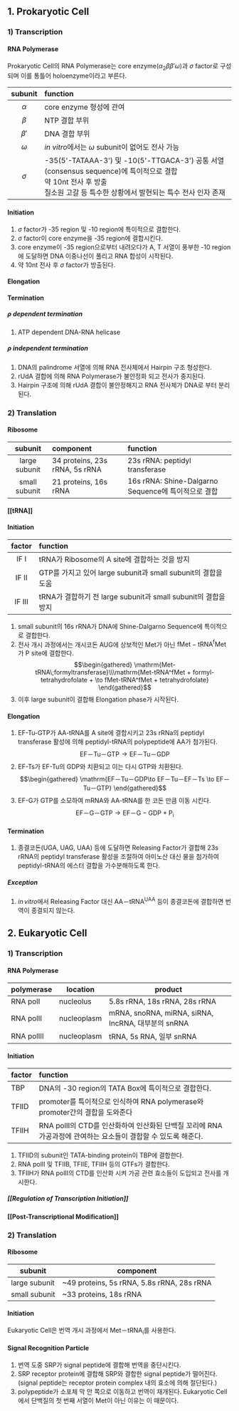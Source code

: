 ## 1. Prokaryotic Cell
### 1) Transcription
#### RNA Polymerase
Prokaryotic Cell의 RNA Polymerase는 core enzyme($\alpha_{2} \beta \beta' \omega$)과 $\sigma$ factor로 구성되며 이를 통틀어 holoenzyme이라고 부른다.

| subunit  | function                                                                                                                                                                      |
|:--------:|:----------------------------------------------------------------------------------------------------------------------------------------------------------------------------- |
| $\alpha$ | core enzyme 형성에 관여                                                                                                                                                       |
| $\beta$  | NTP 결합 부위                                                                                                                                                                 |
| $\beta'$ | DNA 결합 부위                                                                                                                                                                 |
| $\omega$ | *in vitro*에서는 $\omega$ subunit이 없어도 전사 가능                                                                                                                          |
| $\sigma$ | -35(5'-TATAAA-3') 및 -10(5'-TTGACA-3') 공통 서열(consensus sequence)에 특이적으로 결합<br>약 10nt 전사 후 방출<br>질소원 고갈 등 특수한 상황에서 발현되는 특수 전사 인자 존재 |
#### Initiation
1. $\sigma$ factor가 -35 region 및 -10 region에 특이적으로 결합한다.
2. $\sigma$ factor이 core enzyme을 -35 region에 결합시킨다.
3. core enzyme이 -35 region으로부터 내려오다가 A, T 서열이 풍부한 -10 region에 도달하면 
   DNA 이중나선이 풀리고 RNA 합성이 시작된다.
4. 약 10nt 전사 후 $\sigma$ factor가 방출된다.
#### Elongation
#### Termination
##### $\rho$ dependent termination
1. ATP dependent DNA-RNA helicase
##### $\rho$ independent termination
1. DNA의 palindrome 서열에 의해 RNA 전사체에서  Hairpin 구조 형성한다.
2. rUdA 결합에 의해 RNA Polymerase가 불안정화 되고 전사가 중지된다.
3. Hairpin 구조에 의해 rUdA 결합이 불안정해지고 RNA 전사체가 DNA로 부터 분리된다.
### 2) Translation
#### Ribosome
|    subunit    | component                      | function                                            |
|:-------------:|:------------------------------ |:--------------------------------------------------- |
| large subunit | 34 proteins, 23s rRNA, 5s rRNA | 23s rRNA: peptidyl transferase                      |
| small subunit | 21 proteins, 16s rRNA          | 16s rRNA: Shine-Dalgarno Sequence에 특이적으로 결합 |
#### [[tRNA]]
#### Initiation
|        factor         | function                                                       |
|:---------------------:|:-------------------------------------------------------------- |
|  IF $\mathrm{I}$  | tRNA가 Ribosome의 A site에 결합하는 것을 방지                  |
| IF $\mathrm{II}$  | GTP를 가지고 있어 large subunit과 small subunit의 결합을 도움  |
| IF $\mathrm{III}$ | tRNA가 결합하기 전 large subunit과 small subunit의 결합을 방지 |
1. small subunit의 16s rRNA가 DNA에 Shine-Dalgarno Sequence에 특이적으로 결합한다.
2. 전사 개시 과정에서는 개시코돈 AUG에 상보적인 Met가 아닌 $\mathrm{fMet-tRNA^fMet}$가 P site에 결합한다.
$$\begin{gathered}
\mathrm{Met-tRNA\;formyltransferase}\\\mathrm{Met-tRNA^fMet + formyl-tetrahydrofolate +   \to fMet-tRNA^fMet + tetrahydrofolate}
\end{gathered}$$
3. 이후 large subunit이 결합해 Elongation phase가 시작된다.
#### Elongation
1. EF-Tu-GTP가 AA-tRNA를 A site에 결합시키고 23s rRNa의 peptidyl transferase 활성에 의해 peptidyl-tRNA의 polypeptide에 AA가 첨가된다.
$$ \mathrm{EF－Tu－GTP\to EF－Tu－GDP}$$
2. EF-Ts가 EF-Tu의 GDP와 치환되고 이는 다시 GTP와 치환된다.
$$\begin{gathered}
\mathrm{EF－Tu－GDP\to EF－Tu－EF－Ts \to EF－Tu－GTP}
\end{gathered}$$
3. EF-G가 GTP를 소모하여 mRNA와 AA-tRNA를 한 코돈 만큼 이동 시킨다.
$$ \mathrm{EF－G－GTP \to EF－G-GDP + P_{i}}$$
#### Termination
1. 종결코돈(UGA, UAG, UAA) 등에 도달하면 Releasing Factor가 결합해 23s rRNA의 peptidyl transferase 활성을 조절하여 아미노산 대신 물을 첨가하여 peptidyl-tRNA의 에스터 결합을 가수분해하도록 한다.
##### Exception
1. $in\,vitro$에서 Releasing Factor 대신 $\mathrm{AA－tRNA^{UAA}}$ 등이 종결코돈에 결합하면 번역이 종결되지 않는다.
## 2. Eukaryotic Cell
### 1) Transcription
#### RNA Polymerase
| polymerase           | location    | product                                            |
| -------------------- | ----------- | -------------------------------------------------- |
| RNA pol$\mathrm{I}$  | nucleolus   | 5.8s rRNA, 18s rRNA, 28s rRNA                      |
| RNA pol$\mathrm{II}$ | nucleoplasm | mRNA, snoRNA, miRNA, siRNA, IncRNA, 대부분의 snRNA |
| RNA pol$\mathrm{III}$  | nucleoplasm | tRNA, 5s RNA, 일부 snRNA |
#### Initiation
| factor | function                                                                                                                 |
| ------ |:------------------------------------------------------------------------------------------------------------------------ |
| TBP    | DNA의 -30 region의 TATA Box에 특이적으로 결합한다.                                                                       |
| TFIID  | promoter를 특이적으로 인식하여 RNA polymerase와 promoter간의 결합을 도와준다                                             |
| TFIIH  | RNA pol$\mathrm{II}$의 CTD를 인산화하여 인산화된 단백질 꼬리에 RNA 가공과정에 관여하는 요소들이 결합할 수 있도록 해준다. |                                    |
1. TFIID의 subunit인 TATA-binding protein이 TBP에 결합한다.
2. RNA pol$\mathrm{II}$ 및 TFIIB, TFIIE, TFIIH 등의 GTFs가 결합한다.
3. TFIIH가 RNA pol$\mathrm{II}$의 CTD를 인산화 시켜 가공 관련 효소들이 도입되고 전사를 개시한다.
##### [[Regulation of Transcription Initiation]]
#### [[Post-Transcriptional Modification]]
### 2) Translation
#### Ribosome
| subunit       | component                                  |
| ------------- | ------------------------------------------ |
| large subunit | ~49 proteins, 5s rRNA, 5.8s rRNA, 28s rRNA |
| small subunit | ~33 proteins, 18s rRNA |
#### Initiation
Eukaryotic Cell은 번역 개시 과정에서 $\mathrm{Met－tRNA_{i}}$를 사용한다.
#### Signal Recognition Particle
1. 번역 도중 SRP가 signal peptide에 결합해 번역을 중단시킨다.
2. SRP receptor protein에 결합해 SRP와 결합한 signal peptide가 떨어진다. (signal peptide는 receptor protein complex 내의 효소에 의해 절단된다.)
3. polypeptide가 소포체 막 안 쪽으로 이동하고 번역이 재개된다.
Eukaryotic Cell에서 단백질의 첫 번째 서열이 Met이 아닌 이유는 이 때문이다.